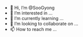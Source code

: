 - 👋 Hi, I’m @SooGyong
- 👀 I’m interested in ...
- 🌱 I’m currently learning ...
- 💞️ I’m looking to collaborate on ...
- 📫 How to reach me ...

<!---
SooGyong/SooGyong is a ✨ special ✨ repository because its `README.md` (this file) appears on your GitHub profile.
You can click the Preview link to take a look at your changes.
--->
